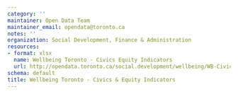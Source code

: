 ```yaml
---
category: ''
maintainer: Open Data Team
maintainer_email: opendata@toronto.ca
notes: ''
organization: Social Development, Finance & Administration
resources:
- format: xlsx
  name: Wellbeing Toronto - Civics Equity Indicators
  url: http://opendata.toronto.ca/social.development/wellbeing/WB-Civics.xlsx
schema: default
title: Wellbeing Toronto - Civics & Equity Indicators
---
```

